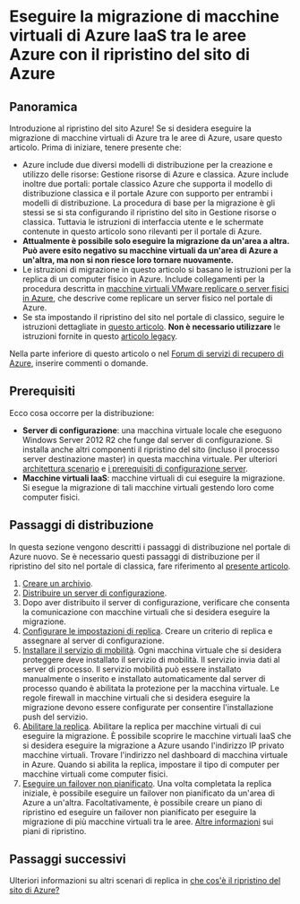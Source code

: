 <properties
    pageTitle="Eseguire la migrazione di macchine virtuali di Azure IaaS da un'area di Azure a un altro con il ripristino del sito | Microsoft Azure"
    description="Utilizzare il ripristino del sito di Azure per eseguire la migrazione di macchine virtuali di Azure IaaS da un'area di Azure a un'altra."
    services="site-recovery"
    documentationCenter=""
    authors="rayne-wiselman"
    manager="jwhit"
    editor="tysonn"/>

<tags
    ms.service="site-recovery"
    ms.workload="backup-recovery"
    ms.tgt_pltfrm="na"
    ms.devlang="na"
    ms.topic="article"
    ms.date="08/21/2016"
    ms.author="raynew"/>

#  <a name="migrate-azure-iaas-virtual-machines-between-azure-regions-with-azure-site-recovery"></a>Eseguire la migrazione di macchine virtuali di Azure IaaS tra le aree Azure con il ripristino del sito di Azure

## <a name="overview"></a>Panoramica

Introduzione al ripristino del sito Azure! Se si desidera eseguire la migrazione di macchine virtuali di Azure tra le aree di Azure, usare questo articolo. Prima di iniziare, tenere presente che:

- Azure include due diversi modelli di distribuzione per la creazione e utilizzo delle risorse: Gestione risorse di Azure e classica. Azure include inoltre due portali: portale classico Azure che supporta il modello di distribuzione classica e il portale Azure con supporto per entrambi i modelli di distribuzione. La procedura di base per la migrazione è gli stessi se si sta configurando il ripristino del sito in Gestione risorse o classica. Tuttavia le istruzioni di interfaccia utente e le schermate contenute in questo articolo sono rilevanti per il portale di Azure.
- **Attualmente è possibile solo eseguire la migrazione da un'area a altra. Può avere esito negativo su macchine virtuali da un'area di Azure a un'altra, ma non si non riesce loro tornare nuovamente.**
- Le istruzioni di migrazione in questo articolo si basano le istruzioni per la replica di un computer fisico in Azure. Include collegamenti per la procedura descritta in [macchine virtuali VMware replicare o server fisici in Azure](site-recovery-vmware-to-azure.md), che descrive come replicare un server fisico nel portale di Azure.
- Se sta impostando il ripristino del sito nel portale di classico, seguire le istruzioni dettagliate in [questo articolo](site-recovery-vmware-to-azure-classic.md). **Non è necessario utilizzare** le istruzioni fornite in questo [articolo legacy](site-recovery-vmware-to-azure-classic-legacy.md).

Nella parte inferiore di questo articolo o nel [Forum di servizi di recupero di Azure](https://social.msdn.microsoft.com/forums/azure/home?forum=hypervrecovmgr), inserire commenti o domande.


## <a name="prerequisites"></a>Prerequisiti

Ecco cosa occorre per la distribuzione:

- **Server di configurazione**: una macchina virtuale locale che eseguono Windows Server 2012 R2 che funge dal server di configurazione. Si installa anche altri componenti il ripristino del sito (incluso il processo server destinazione master) in questa macchina virtuale. Per ulteriori [architettura scenario](site-recovery-vmware-to-azure.md#scenario-architecture) e [i prerequisiti di configurazione server](site-recovery-vmware-to-azure.md#configuration-server-prerequisites).
- **Macchine virtuali IaaS**: macchine virtuali di cui eseguire la migrazione. Si esegue la migrazione di tali macchine virtuali gestendo loro come computer fisici.

## <a name="deployment-steps"></a>Passaggi di distribuzione

In questa sezione vengono descritti i passaggi di distribuzione nel portale di Azure nuovo. Se è necessario questi passaggi di distribuzione per il ripristino del sito nel portale di classica, fare riferimento al [presente articolo](site-recovery-vmware-to-azure-classic.md).

1. [Creare un archivio](site-recovery-vmware-to-azure.md#create-a-recovery-services-vault).
2. [Distribuire un server di configurazione](site-recovery-vmware-to-azure.md#step-2-set-up-the-source-environment).
3. Dopo aver distribuito il server di configurazione, verificare che consenta la comunicazione con macchine virtuali che si desidera eseguire la migrazione.
4. [Configurare le impostazioni di replica](site-recovery-vmware-to-azure.md#step-4-set-up-replication-settings). Creare un criterio di replica e assegnare al server di configurazione.
5. [Installare il servizio di mobilità](site-recovery-vmware-to-azure.md#step-6-replication-application). Ogni macchina virtuale che si desidera proteggere deve installato il servizio di mobilità. Il servizio invia dati al server di processo. Il servizio mobilità può essere installato manualmente o inserito e installato automaticamente dal server di processo quando è abilitata la protezione per la macchina virtuale. Le regole firewall in macchine virtuali che si desidera eseguire la migrazione devono essere configurate per consentire l'installazione push del servizio.
6. [Abilitare la replica](site-recovery-vmware-to-azure.md#enable-replication). Abilitare la replica per macchine virtuali di cui eseguire la migrazione. È possibile scoprire le macchine virtuali IaaS che si desidera eseguire la migrazione a Azure usando l'indirizzo IP privato macchine virtuali. Trovare l'indirizzo nel dashboard di macchina virtuale in Azure. Quando si abilita la replica, impostare il tipo di computer per macchine virtuali come computer fisici.
7. [Eseguire un failover non pianificato](site-recovery-failover.md#run-an-unplanned-failover). Una volta completata la replica iniziale, è possibile eseguire un failover non pianificato da un'area di Azure a un'altra. Facoltativamente, è possibile creare un piano di ripristino ed eseguire un failover non pianificato per eseguire la migrazione di più macchine virtuali tra le aree. [Altre informazioni](site-recovery-create-recovery-plans.md) sui piani di ripristino.

## <a name="next-steps"></a>Passaggi successivi

Ulteriori informazioni su altri scenari di replica in [che cos'è il ripristino del sito di Azure?](site-recovery-overview.md)
